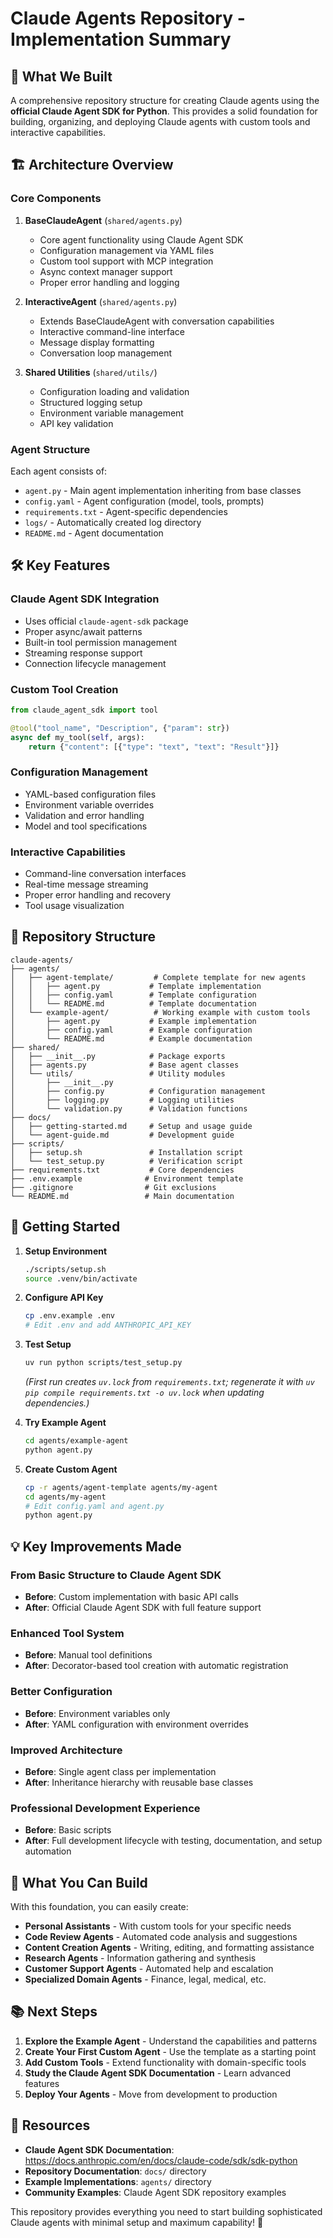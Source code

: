 # Claude Agents Repository - Implementation Summary

## 🎯 What We Built

A comprehensive repository structure for creating Claude agents using the **official Claude Agent SDK for Python**. This provides a solid foundation for building, organizing, and deploying Claude agents with custom tools and interactive capabilities.

## 🏗️ Architecture Overview

### Core Components

1. **BaseClaudeAgent** (`shared/agents.py`)
   - Core agent functionality using Claude Agent SDK
   - Configuration management via YAML files
   - Custom tool support with MCP integration
   - Async context manager support
   - Proper error handling and logging

2. **InteractiveAgent** (`shared/agents.py`)
   - Extends BaseClaudeAgent with conversation capabilities
   - Interactive command-line interface
   - Message display formatting
   - Conversation loop management

3. **Shared Utilities** (`shared/utils/`)
   - Configuration loading and validation
   - Structured logging setup
   - Environment variable management
   - API key validation

### Agent Structure

Each agent consists of:
- `agent.py` - Main agent implementation inheriting from base classes
- `config.yaml` - Agent configuration (model, tools, prompts)
- `requirements.txt` - Agent-specific dependencies
- `logs/` - Automatically created log directory
- `README.md` - Agent documentation

## 🛠️ Key Features

### Claude Agent SDK Integration
- Uses official `claude-agent-sdk` package
- Proper async/await patterns
- Built-in tool permission management
- Streaming response support
- Connection lifecycle management

### Custom Tool Creation
```python
from claude_agent_sdk import tool

@tool("tool_name", "Description", {"param": str})
async def my_tool(self, args):
    return {"content": [{"type": "text", "text": "Result"}]}
```

### Configuration Management
- YAML-based configuration files
- Environment variable overrides
- Validation and error handling
- Model and tool specifications

### Interactive Capabilities
- Command-line conversation interfaces
- Real-time message streaming
- Proper error handling and recovery
- Tool usage visualization

## 📁 Repository Structure

```
claude-agents/
├── agents/
│   ├── agent-template/         # Complete template for new agents
│   │   ├── agent.py           # Template implementation
│   │   ├── config.yaml        # Template configuration
│   │   └── README.md          # Template documentation
│   └── example-agent/          # Working example with custom tools
│       ├── agent.py           # Example implementation
│       ├── config.yaml        # Example configuration
│       └── README.md          # Example documentation
├── shared/
│   ├── __init__.py            # Package exports
│   ├── agents.py              # Base agent classes
│   └── utils/                 # Utility modules
│       ├── __init__.py
│       ├── config.py          # Configuration management
│       ├── logging.py         # Logging utilities
│       └── validation.py      # Validation functions
├── docs/
│   ├── getting-started.md     # Setup and usage guide
│   └── agent-guide.md         # Development guide
├── scripts/
│   ├── setup.sh               # Installation script
│   └── test_setup.py          # Verification script
├── requirements.txt           # Core dependencies
├── .env.example              # Environment template
├── .gitignore                # Git exclusions
└── README.md                 # Main documentation
```

## 🚀 Getting Started

1. **Setup Environment**
   ```bash
   ./scripts/setup.sh
   source .venv/bin/activate
   ```

2. **Configure API Key**
   ```bash
   cp .env.example .env
   # Edit .env and add ANTHROPIC_API_KEY
   ```

3. **Test Setup**
   ```bash
   uv run python scripts/test_setup.py
   ```
   *(First run creates `uv.lock` from `requirements.txt`; regenerate it with `uv pip compile requirements.txt -o uv.lock` when updating dependencies.)*

4. **Try Example Agent**
   ```bash
   cd agents/example-agent
   python agent.py
   ```

5. **Create Custom Agent**
   ```bash
   cp -r agents/agent-template agents/my-agent
   cd agents/my-agent
   # Edit config.yaml and agent.py
   python agent.py
   ```

## 💡 Key Improvements Made

### From Basic Structure to Claude Agent SDK
- **Before**: Custom implementation with basic API calls
- **After**: Official Claude Agent SDK with full feature support

### Enhanced Tool System
- **Before**: Manual tool definitions
- **After**: Decorator-based tool creation with automatic registration

### Better Configuration
- **Before**: Environment variables only
- **After**: YAML configuration with environment overrides

### Improved Architecture
- **Before**: Single agent class per implementation
- **After**: Inheritance hierarchy with reusable base classes

### Professional Development Experience
- **Before**: Basic scripts
- **After**: Full development lifecycle with testing, documentation, and setup automation

## 🎯 What You Can Build

With this foundation, you can easily create:

- **Personal Assistants** - With custom tools for your specific needs
- **Code Review Agents** - Automated code analysis and suggestions
- **Content Creation Agents** - Writing, editing, and formatting assistance
- **Research Agents** - Information gathering and synthesis
- **Customer Support Agents** - Automated help and escalation
- **Specialized Domain Agents** - Finance, legal, medical, etc.

## 📚 Next Steps

1. **Explore the Example Agent** - Understand the capabilities and patterns
2. **Create Your First Custom Agent** - Use the template as a starting point
3. **Add Custom Tools** - Extend functionality with domain-specific tools
4. **Study the Claude Agent SDK Documentation** - Learn advanced features
5. **Deploy Your Agents** - Move from development to production

## 🔗 Resources

- **Claude Agent SDK Documentation**: https://docs.anthropic.com/en/docs/claude-code/sdk/sdk-python
- **Repository Documentation**: `docs/` directory
- **Example Implementations**: `agents/` directory
- **Community Examples**: Claude Agent SDK repository examples

This repository provides everything you need to start building sophisticated Claude agents with minimal setup and maximum capability! 🚀
